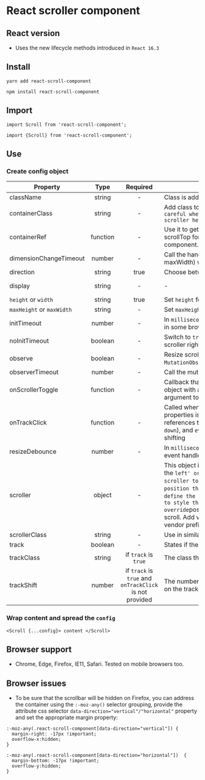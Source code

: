 # React scroller component

## React version

- Uses the new lifecycle methods introduced in `React 16.3`

## Install

```
yarn add react-scroll-component
```

```
npm install react-scroll-component
```

## Import

```
import Scroll from 'react-scroll-component';
```

```
import {Scroll} from 'react-scroll-component';
```

## Use

### Create config object

| Property            |   Type   | Required | Usage                                                                                                                                                                                                                                                                                                                                                                                                                                                                                                                                                           |      Default |
| ------------------- | :------: | :------: | --------------------------------------------------------------------------------------------------------------------------------------------------------------------------------------------------------------------------------------------------------------------------------------------------------------------------------------------------------------------------------------------------------------------------------------------------------------------------------------------------------------------------------------------------------------- | -----------: |
| className           |  string  |    -     | Class is added to the wrapper element                                                                                                                                                                                                                                                                                                                                                                                                                                                                                                                           |            - |
| containerClass      |  string  |    -     | Add class to the inner container that will wrap your content. `Be careful when adding css properties. You might break the scroller here.`                                                                                                                                                                                                                                                                                                                                                                                                                       |            - |
| containerRef        | function |    -     | Use it to get a reference to the scrolling container. You can set scrollTop for `vertical` or scrollLeft for `horizontal` from the parent component. Don't forget to clear this reference.                                                                                                                                                                                                                                                                                                                                                                      |            - |
| dimensionChangeTimeout | number |   -     | Call the handler for dimension change (height, width, maxHeight, maxWidth) with a timeout in milliseconds                                                                                                                                                                                                                                                                                                                                                                                                                                                       |            - |                 
| direction           |  string  |   true   | Choose between `vertical` or `horizontal` scroll.                                                                                                                                                                                                                                                                                                                                                                                                                                                                                                               |            - |
| display             |  string  |    -     | -                                                                                                                                                                                                                                                                                                                                                                                                                                                                                                                                                               | inline-block |
| `height` or `width` |  string  |   true   | Set `height` for `vertical` scroll. Set `width` for `horizontal` scroll.                                                                                                                                                                                                                                                                                                                                                                                                                                                                                        |            - |
| `maxHeight` or `maxWidth` |  string  |    -     | Set `maxHeight` for `vertical` scroll. Set `maxWidth` for `horizontal` scroll.                                                                                                                                                                                                                                                                                                                                                                                                                                                                            |        `none`|
| initTimeout         |  number  |    -     | In `milliseconds`. Needed to ensure correct rendering of the scroller in some browsers and/or devices.                                                                                                                                                                                                                                                                                                                                                                                                                                                          |          200 |
| noInitTimeout       |  boolean |    -     | Switch to `true` to switch off the initial timeout and render the scroller right away in `componentDidMount`                                                                                                                                                                                                                                                                                                                                                                                                                                                    |        false |
| observe             |  boolean |    -     | Resize scroller on child and subtree changes using the `MutationObserver API`.                                                                                                                                                                                                                                                                                                                                                                                                                                                                                  |         true |
| observerTimeout     |  number  |    -     | Call the mutation observer callback with timeout in milliseconds.                                                                                                                                                                                                                                                                                                                                                                                                                                                                                                |            - |
| onScrollerToggle    | function |    -     | Callback that will be called after scroller appears or disappears. An object with a boolean property `isDisplayed` will be provided as an argument to the callback.                                                                                                                                                                                                                                                                                                                                                                                             |            - | 
| onTrackClick        | function |    -     | Called when the track is clicked. An object with the following properties is provided as argument: `container` and `track` are references to the DOM elements, `direction` (-1 for `up` and 1 for `down`), and `event`. If this prop is provided it prevents the default shifting                                                                                                                                                                                                                                                                               |            - |
| resizeDebounce      |  number  |    -     | In `milliseconds`. This is used to optimize the calls to the resize event handler.                                                                                                                                                                                                                                                                                                                                                                                                                                                                              |          400 |
| scroller            |  object  |    -     | This object is used as a `style` property on the scroller element. Set the `left' or`right`property for a`vertical`scroll to position the scroller to the left or to the right. Use`top`or`bottom`to position the scroller in a`horizontal`scroll case. Set`width`to define the scroller's width. Set any other valid`CSS`property to style the scroller as long as you don't override`position`,`top`or`bottom`for`vertical`and`left`or`right`for`horizontal` scroll. Add vendor prefixes if necessary. Use PascalCase for the vendor prefixed properties.     |            - |
| scrollerClass       |  string  |    -     | Use in similar way as the `scroller` property                                                                                                                                                                                                                                                                                                                                                                                                                                                                                                                   |            - |
| track               |  boolean |    -     | States if the track should be rendered. Defaults to false                                                                                                                                                                                                                                                                                                                                                                                                                                                                                                       |        false |
| trackClass          |  string  |  if `track` is `true` | The class that will be applied to the track element                                                                                                                                                                                                                                                                                                                                                                                                                                                                                                |            - |
| trackShift          |  number  |  if `track` is `true` and `onTrackClick` is not provided | The number of pixels that the container should scroll after clicking on the track                                                                                                                                                                                                                                                                                                                                                                                                                               |            - |

### Wrap content and spread the `config`

```
<Scroll {...config}> content </Scroll>
```

## Browser support

- Chrome, Edge, Firefox, IE11, Safari. Tested on mobile browsers too.

## Browser issues
- To be sure that the scrollbar will be hidden on Firefox, you can address the container using the `:-moz-any()` selector grouping, provide the attribute css selector `data-direction="vertical"/"horizontal"` property and set the appropriate margin property:

```
:-moz-any(.react-scroll-component[data-direction="vertical"]) {
  margin-right: -17px !important;
  overflow-x:hidden;
}
```

```
:-moz-any(.react-scroll-component[data-direction="horizontal"])  {
  margin-bottom: -17px !important;
  overflow-y:hidden;
}
```
